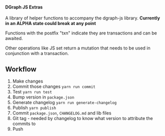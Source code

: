 #### DGraph JS Extras


A library of helper functions to accompany the dgraph-js library. **Currently in an ALPHA state could break at any point**

Functions with the postfix "txn" indicate they are transactions and can be awaited.

Other operations like JS set return a mutation that needs to be used in conjunction with a transaction.


## Workflow

1. Make changes
2. Commit those changes `yarn run commit`
3. Test `yarn run test`
4. Bump version in `package.json`
5. Generate changelog `yarn run generate-changelog`
6. Publish `yarn publish`
7. Commit `package.json`, `CHANGELOG.md` and lib files
8. Git tag - needed by changelog to know what version to attribute the commits to
9. Push